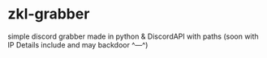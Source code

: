 # zkl-grabber
simple discord grabber made in python &amp; DiscordAPI with paths (soon with IP Details include and may backdoor ^—^)
